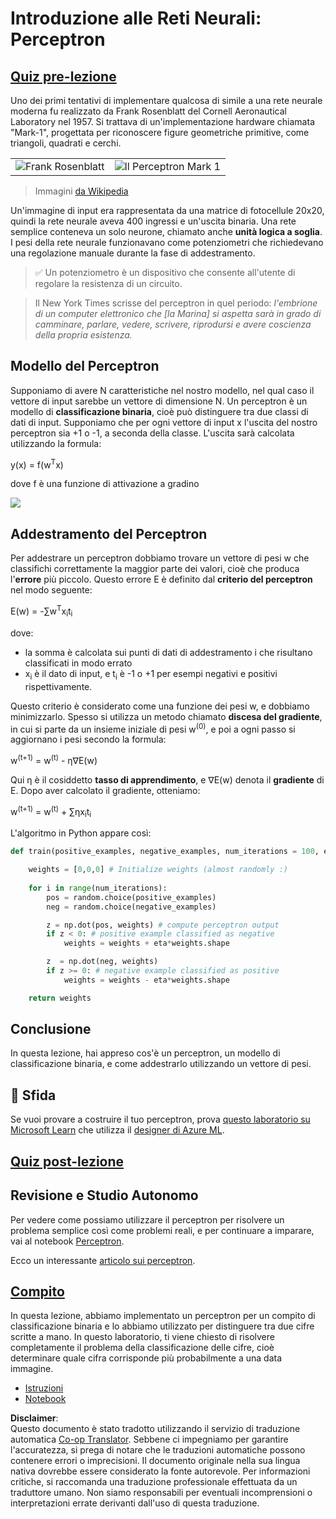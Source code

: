 <!--
CO_OP_TRANSLATOR_METADATA:
{
  "original_hash": "0c37770bba4fff3c71dc00eb261ee61b",
  "translation_date": "2025-08-26T07:09:56+00:00",
  "source_file": "lessons/3-NeuralNetworks/03-Perceptron/README.md",
  "language_code": "it"
}
-->
# Introduzione alle Reti Neurali: Perceptron

## [Quiz pre-lezione](https://ff-quizzes.netlify.app/en/ai/quiz/5)

Uno dei primi tentativi di implementare qualcosa di simile a una rete neurale moderna fu realizzato da Frank Rosenblatt del Cornell Aeronautical Laboratory nel 1957. Si trattava di un'implementazione hardware chiamata "Mark-1", progettata per riconoscere figure geometriche primitive, come triangoli, quadrati e cerchi.

|      |      |
|--------------|-----------|
|<img src='images/Rosenblatt-wikipedia.jpg' alt='Frank Rosenblatt'/> | <img src='images/Mark_I_perceptron_wikipedia.jpg' alt='Il Perceptron Mark 1' />|

> Immagini [da Wikipedia](https://en.wikipedia.org/wiki/Perceptron)

Un'immagine di input era rappresentata da una matrice di fotocellule 20x20, quindi la rete neurale aveva 400 ingressi e un'uscita binaria. Una rete semplice conteneva un solo neurone, chiamato anche **unità logica a soglia**. I pesi della rete neurale funzionavano come potenziometri che richiedevano una regolazione manuale durante la fase di addestramento.

> ✅ Un potenziometro è un dispositivo che consente all'utente di regolare la resistenza di un circuito.

> Il New York Times scrisse del perceptron in quel periodo: *l'embrione di un computer elettronico che [la Marina] si aspetta sarà in grado di camminare, parlare, vedere, scrivere, riprodursi e avere coscienza della propria esistenza.*

## Modello del Perceptron

Supponiamo di avere N caratteristiche nel nostro modello, nel qual caso il vettore di input sarebbe un vettore di dimensione N. Un perceptron è un modello di **classificazione binaria**, cioè può distinguere tra due classi di dati di input. Supponiamo che per ogni vettore di input x l'uscita del nostro perceptron sia +1 o -1, a seconda della classe. L'uscita sarà calcolata utilizzando la formula:

y(x) = f(w<sup>T</sup>x)

dove f è una funzione di attivazione a gradino

<!-- img src="http://www.sciweavers.org/tex2img.php?eq=f%28x%29%20%3D%20%5Cbegin%7Bcases%7D%0A%20%20%20%20%20%20%20%20%20%2B1%20%26%20x%20%5Cgeq%200%20%5C%5C%0A%20%20%20%20%20%20%20%20%20-1%20%26%20x%20%3C%200%0A%20%20%20%20%20%20%20%5Cend%7Bcases%7D%20%5C%5C%0A&bc=White&fc=Black&im=jpg&fs=12&ff=arev&edit=0" align="center" border="0" alt="f(x) = \begin{cases} +1 & x \geq 0 \\ -1 & x < 0 \end{cases} \\" width="154" height="50" / -->
<img src="images/activation-func.png"/>

## Addestramento del Perceptron

Per addestrare un perceptron dobbiamo trovare un vettore di pesi w che classifichi correttamente la maggior parte dei valori, cioè che produca l'**errore** più piccolo. Questo errore E è definito dal **criterio del perceptron** nel modo seguente:

E(w) = -∑w<sup>T</sup>x<sub>i</sub>t<sub>i</sub>

dove:

* la somma è calcolata sui punti di dati di addestramento i che risultano classificati in modo errato
* x<sub>i</sub> è il dato di input, e t<sub>i</sub> è -1 o +1 per esempi negativi e positivi rispettivamente.

Questo criterio è considerato come una funzione dei pesi w, e dobbiamo minimizzarlo. Spesso si utilizza un metodo chiamato **discesa del gradiente**, in cui si parte da un insieme iniziale di pesi w<sup>(0)</sup>, e poi a ogni passo si aggiornano i pesi secondo la formula:

w<sup>(t+1)</sup> = w<sup>(t)</sup> - η∇E(w)

Qui η è il cosiddetto **tasso di apprendimento**, e ∇E(w) denota il **gradiente** di E. Dopo aver calcolato il gradiente, otteniamo:

w<sup>(t+1)</sup> = w<sup>(t)</sup> + ∑ηx<sub>i</sub>t<sub>i</sub>

L'algoritmo in Python appare così:

```python
def train(positive_examples, negative_examples, num_iterations = 100, eta = 1):

    weights = [0,0,0] # Initialize weights (almost randomly :)
        
    for i in range(num_iterations):
        pos = random.choice(positive_examples)
        neg = random.choice(negative_examples)

        z = np.dot(pos, weights) # compute perceptron output
        if z < 0: # positive example classified as negative
            weights = weights + eta*weights.shape

        z  = np.dot(neg, weights)
        if z >= 0: # negative example classified as positive
            weights = weights - eta*weights.shape

    return weights
```

## Conclusione

In questa lezione, hai appreso cos'è un perceptron, un modello di classificazione binaria, e come addestrarlo utilizzando un vettore di pesi.

## 🚀 Sfida

Se vuoi provare a costruire il tuo perceptron, prova [questo laboratorio su Microsoft Learn](https://docs.microsoft.com/en-us/azure/machine-learning/component-reference/two-class-averaged-perceptron?WT.mc_id=academic-77998-cacaste) che utilizza il [designer di Azure ML](https://docs.microsoft.com/en-us/azure/machine-learning/concept-designer?WT.mc_id=academic-77998-cacaste).

## [Quiz post-lezione](https://ff-quizzes.netlify.app/en/ai/quiz/6)

## Revisione e Studio Autonomo

Per vedere come possiamo utilizzare il perceptron per risolvere un problema semplice così come problemi reali, e per continuare a imparare, vai al notebook [Perceptron](../../../../../lessons/3-NeuralNetworks/03-Perceptron/Perceptron.ipynb).

Ecco un interessante [articolo sui perceptron](https://towardsdatascience.com/what-is-a-perceptron-basics-of-neural-networks-c4cfea20c590).

## [Compito](lab/README.md)

In questa lezione, abbiamo implementato un perceptron per un compito di classificazione binaria e lo abbiamo utilizzato per distinguere tra due cifre scritte a mano. In questo laboratorio, ti viene chiesto di risolvere completamente il problema della classificazione delle cifre, cioè determinare quale cifra corrisponde più probabilmente a una data immagine.

* [Istruzioni](lab/README.md)
* [Notebook](../../../../../lessons/3-NeuralNetworks/03-Perceptron/lab/PerceptronMultiClass.ipynb)

**Disclaimer**:  
Questo documento è stato tradotto utilizzando il servizio di traduzione automatica [Co-op Translator](https://github.com/Azure/co-op-translator). Sebbene ci impegniamo per garantire l'accuratezza, si prega di notare che le traduzioni automatiche possono contenere errori o imprecisioni. Il documento originale nella sua lingua nativa dovrebbe essere considerato la fonte autorevole. Per informazioni critiche, si raccomanda una traduzione professionale effettuata da un traduttore umano. Non siamo responsabili per eventuali incomprensioni o interpretazioni errate derivanti dall'uso di questa traduzione.